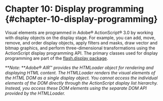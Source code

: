 # Chapter 10: Display programming {#chapter-10-display-programming}

Visual elements are programmed in Adobe® ActionScript® 3.0 by working with display objects on the display stage. For example, you can add, move, remove, and order display objects, apply filters and masks, draw vector and bitmap graphics, and perform three-dimensional transformations using the ActionScript display programming API. The primary classes used for display programming are part of the [flash.display package](http://help.adobe.com/en_US/FlashPlatform/reference/actionscript/3/flash/display/package-detail.html).

**_Note:_ **_Adobe_® _AIR_™ _provides the HTMLoader object for rendering and displaying HTML content. The HTMLLoader renders the visual elements of the HTML DOM as a single display object. You cannot access the individual elements of the DOM directly through the ActionScript display list hierarchy. Instead, you access these DOM elements using the separate DOM API provided by the HTMLLoader._